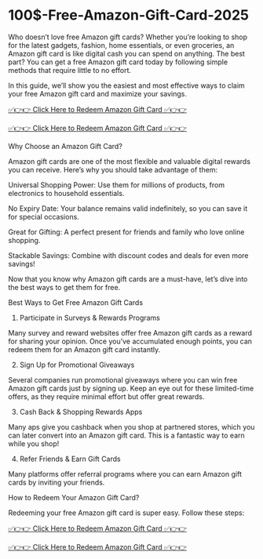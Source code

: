 # 100$-Free-Amazon-Gift-Card-2025
Who doesn’t love free Amazon gift cards? Whether you’re looking to shop for the latest gadgets, fashion, home essentials, or even groceries, an Amazon gift card is like digital cash you can spend on anything. The best part? You can get a free Amazon gift card today by following simple methods that require little to no effort.

In this guide, we’ll show you the easiest and most effective ways to claim your free Amazon gift card and maximize your savings.

[✅👉👉 Click Here to Redeem Amazon Gift Card ✅👉👉](http://giftcard.topgiftcardusa.com/sinan3/)

[✅👉👉 Click Here to Redeem Amazon Gift Card ✅👉👉](http://giftcard.topgiftcardusa.com/sinan3/)

Why Choose an Amazon Gift Card?

Amazon gift cards are one of the most flexible and valuable digital rewards you can receive. Here’s why you should take advantage of them:

Universal Shopping Power: Use them for millions of products, from electronics to household essentials.

No Expiry Date: Your balance remains valid indefinitely, so you can save it for special occasions.

Great for Gifting: A perfect present for friends and family who love online shopping.

Stackable Savings: Combine with discount codes and deals for even more savings!

Now that you know why Amazon gift cards are a must-have, let’s dive into the best ways to get them for free.

Best Ways to Get Free Amazon Gift Cards

1. Participate in Surveys & Rewards Programs

Many survey and reward websites offer free Amazon gift cards as a reward for sharing your opinion. Once you’ve accumulated enough points, you can redeem them for an Amazon gift card instantly.

2. Sign Up for Promotional Giveaways

Several companies run promotional giveaways where you can win free Amazon gift cards just by signing up. Keep an eye out for these limited-time offers, as they require minimal effort but offer great rewards.

3. Cash Back & Shopping Rewards Apps

Many aps give you cashback when you shop at partnered stores, which you can later convert into an Amazon gift card. This is a fantastic way to earn while you shop!

4. Refer Friends & Earn Gift Cards

Many platforms offer referral programs where you can earn Amazon gift cards by inviting your friends. 



How to Redeem Your Amazon Gift Card?

Redeeming your free Amazon gift card is super easy. Follow these steps:

[✅👉👉 Click Here to Redeem Amazon Gift Card ✅👉👉](http://giftcard.topgiftcardusa.com/sinan3/)

[✅👉👉 Click Here to Redeem Amazon Gift Card ✅👉👉](http://giftcard.topgiftcardusa.com/sinan3/)
